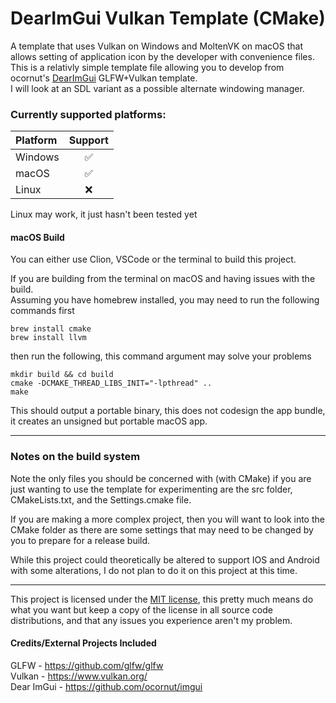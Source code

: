 # DearImGui Vulkan Template (CMake)  
A template that uses Vulkan on Windows and MoltenVK on macOS that allows setting of application icon by the developer with convenience files.  
This is a relativly simple template file allowing you to develop from ocornut's [DearImGui](https://github.com/ocornut/imgui) GLFW+Vulkan template.  
I will look at an SDL variant as a possible alternate windowing manager.  

### Currently supported platforms:

| Platform |  Support  |
|:---------|:---------:|
| Windows  |     ✅     |
| macOS    |     ✅     |
| Linux    |     ❌     |

Linux may work, it just hasn't been tested yet

#### macOS Build 

You can either use Clion, VSCode or the terminal to build this project.

If you are building from the terminal on macOS and having issues with the build.  
Assuming you have homebrew installed, you may need to run the following commands first
```shell
brew install cmake
brew install llvm
```
then run the following, this command argument may solve your problems
```shell
mkdir build && cd build  
cmake -DCMAKE_THREAD_LIBS_INIT="-lpthread" ..
make 
```

This should output a portable binary, this does not codesign the app bundle, it creates an unsigned but portable macOS 
app.


---

### Notes on the build system

Note the only files you should be concerned with (with CMake) if you are just wanting to use the template for 
experimenting are the src folder, CMakeLists.txt, and the Settings.cmake file.

If you are making a more complex project, then you will want to look into the CMake folder as there are some settings 
that may need to be changed by you to prepare for a release build.

While this project could theoretically be altered to support IOS and Android with some alterations, I do not plan to do 
it on this project at this time.

---


This project is licensed under the [MIT license](https://opensource.org/license/mit), this pretty much means do what you want but keep a copy of the 
license in all source code distributions, and that any issues you experience aren't my problem.

#### Credits/External Projects Included
GLFW - https://github.com/glfw/glfw  
Vulkan - https://www.vulkan.org/  
Dear ImGui - https://github.com/ocornut/imgui
